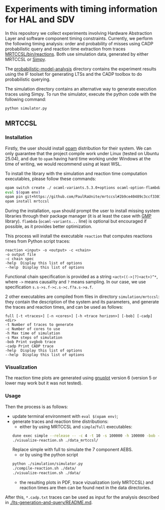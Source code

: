 # Experiments with timing information for HAL and SDV
In this repository we collect experiments involving Hardware Abstraction Layer and software component timing constraints.
Currently, we perform the following timing analysis: order and probability of misses using CADP probabilistic query and reaction time extraction from traces [MRTCCSL/bin/reactions](./mrtccsl/bin/).
Both use simulation data, generated by either MRTCCSL or [Simpy](./simulation/).

The [probabilistic-model-analysis](./probabilistic-model-analysis/) directory contains the experiment results using the IF toolset for generating LTSs and the CADP toolbox to do probabilistic querying.

The simulation directory contains an alternative way to generate execution traces using Simpy.
To run the simulator, execute the python code with the following command:
```
python simulator.py
```

## MRTCCSL
### Installation
Firstly, the user should install [opam](https://opam.ocaml.org/) distribution for their system.
We can only guarantee that the project compile work under Linux (tested on Ubuntu 25.04), and due to `opam` having hard time working under Windows at the time of writing, we would recommend using at least WSL.

To install the library with the simulation and reaction time computation executables, please follow these commands:
```bash
opam switch create ./ ocaml-variants.5.3.0+options ocaml-option-flambda
eval $(opam env)
opam pin git+https://github.com/PaulRaUnite/mrtccsl#2b9ce40489c3ccf330121e39e2f26a2687e3d295
opam install mrtccsl
```
During the installation, `opam` should prompt the user to install missing system libraries through their package manager (it is at least the case with [GMP](https://gmplib.org/) library).
`flambda` (`ocaml-variants...` line) is optional but encouraged if possible, as it provides better optimization.

This process will install the executable `reaction` that computes reactions times from Python script traces:
```
reaction <input> -o <output> -c <chain>
-o output file
-c chain spec
-help  Display this list of options
--help  Display this list of options
```
Functional chain specification is provided as a string `<act>((->|?)<act>)^*`, where `->` means causality and `?` means sampling. In our case, we use specification `s.s->s.f->c.s->c.f?a.s->a.f`.

2 other executables are compiled from files in directory `simulation/mrtccsl`: they contain the description of the system and its parameters, and generate the traces and reaction times, and can be used as follows:
```
full [-t <traces>] [-n <cores>] [-h <trace horizon>] [-bob] [-cadp] <dir>
-t Number of traces to generate
-c Number of cores to use
-h Max time of simulation
-s Max steps of simulation
-bob Print svgbob trace
-cadp Print CADP trace
-help  Display this list of options
--help  Display this list of options
```

### Visualization
The reaction time plots are generated using [gnuplot](https://www.gnuplot.info/) version 6 (version 5 or lower may work but it was not tested).

### Usage
Then the process is as follows:
- update terminal environment with `eval $(opam env)`;
- generate traces and reaction time distributions:
    - either by using MRTCCSL and `simple`/`full` executables:
    ```bash 
    dune exec simple --release -- -c 4 -t 10 -s 100000 -h 100000 -bob -cadp ./data_mrtccsl/simple/
    ./visualize-reaction.sh ./data_mrtccsl/
    ```
    Replace simple with full to simulate the 7 component AEBS.
    - or by using the python script
    ```bash
    python ./simulation/simulator.py
    ./compile-reaction.sh ./data/
    ./visualize-reaction.sh ./data/
    ```
    - the resulting plots in PDF, trace vizualization (only MRTCCSL) and reaction times are then can be found next in the data directories.

After this, `*.cadp.txt` traces can be used as input for the analysis described in [./lts-generation-and-query/README.md](./lts-generation-and-query/README.md).
